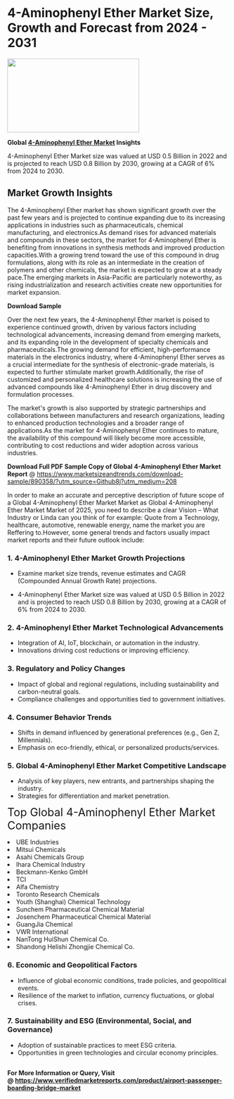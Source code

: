 <H1>4-Aminophenyl Ether Market Size, Growth and Forecast from 2024 - 2031</H1><img class="aligncenter size-medium wp-image-584254" src="https://thirdeyenews.in/wp-content/uploads/2024/09/Global-Market-Research-300x168.jpeg" alt="" width="300" height="168" /><p><strong>Global&nbsp;<a href="https://www.marketsizeandtrends.com/download-sample/890358/?utm_source=Github8j?utm_medium=208">4-Aminophenyl Ether Market</a> Insights</strong></p><p>4-Aminophenyl Ether Market size was valued at USD 0.5 Billion in 2022 and is projected to reach USD 0.8 Billion by 2030, growing at a CAGR of 6% from 2024 to 2030.</p><p><h2>Market Growth Insights</h2> <p>The 4-Aminophenyl Ether market has shown significant growth over the past few years and is projected to continue expanding due to its increasing applications in industries such as pharmaceuticals, chemical manufacturing, and electronics.As demand rises for advanced materials and compounds in these sectors, the market for 4-Aminophenyl Ether is benefiting from innovations in synthesis methods and improved production capacities.With a growing trend toward the use of this compound in drug formulations, along with its role as an intermediate in the creation of polymers and other chemicals, the market is expected to grow at a steady pace.The emerging markets in Asia-Pacific are particularly noteworthy, as rising industrialization and research activities create new opportunities for market expansion.</p> <p><strong>Download Sample</strong></p> <p>Over the next few years, the 4-Aminophenyl Ether market is poised to experience continued growth, driven by various factors including technological advancements, increasing demand from emerging markets, and its expanding role in the development of specialty chemicals and pharmaceuticals.The growing demand for efficient, high-performance materials in the electronics industry, where 4-Aminophenyl Ether serves as a crucial intermediate for the synthesis of electronic-grade materials, is expected to further stimulate market growth.Additionally, the rise of customized and personalized healthcare solutions is increasing the use of advanced compounds like 4-Aminophenyl Ether in drug discovery and formulation processes.</p> <p>The market's growth is also supported by strategic partnerships and collaborations between manufacturers and research organizations, leading to enhanced production technologies and a broader range of applications.As the market for 4-Aminophenyl Ether continues to mature, the availability of this compound will likely become more accessible, contributing to cost reductions and wider adoption across various industries.</p> <p><span class=""><strong>Download Full PDF Sample Copy of Global 4-Aminophenyl Ether Market Report</strong> @ <a href="https://www.marketsizeandtrends.com/download-sample/890358/?utm_source=Github8j?utm_medium=208" target="_blank">https://www.marketsizeandtrends.com/download-sample/890358/?utm_source=Github8j?utm_medium=208</a></span></p><p>In order to make an accurate and perceptive description of future scope of a Global&nbsp;4-Aminophenyl Ether Market Market as Global&nbsp;4-Aminophenyl Ether Market Market of 2025, you need to describe a clear Vision &ndash; What Industry or Linda can you think of for example: Quote from a Technology, healthcare, automotive, renewable energy, name the market you are Reffering to.However, some general trends and factors usually impact market reports and their future outlook include:</p><h3>1.&nbsp;<strong>4-Aminophenyl Ether Market Growth Projections</strong></h3><ul><li>Examine market size trends, revenue estimates and CAGR (Compounded Annual Growth Rate) projections.</li><li><p>4-Aminophenyl Ether Market size was valued at USD 0.5 Billion in 2022 and is projected to reach USD 0.8 Billion by 2030, growing at a CAGR of 6% from 2024 to 2030.</p></li></ul><h3>2.&nbsp;<strong>4-Aminophenyl Ether Market Technological Advancements</strong></h3><ul><li>Integration of AI, IoT, blockchain, or automation in the industry.</li><li>Innovations driving cost reductions or improving efficiency.</li></ul><h3>3.&nbsp;<strong>Regulatory and Policy Changes</strong></h3><ul><li>Impact of global and regional regulations, including sustainability and carbon-neutral goals.</li><li>Compliance challenges and opportunities tied to government initiatives.</li></ul><h3>4.&nbsp;<strong>Consumer Behavior Trends</strong></h3><ul><li>Shifts in demand influenced by generational preferences (e.g., Gen Z, Millennials).</li><li>Emphasis on eco-friendly, ethical, or personalized products/services.</li></ul><h3>5.&nbsp;<strong>Global 4-Aminophenyl Ether Market Competitive Landscape</strong></h3><ul><li>Analysis of key players, new entrants, and partnerships shaping the industry.</li><li>Strategies for differentiation and market penetration.</li></ul><p data-pm-slice="1 1 []"><span style="color: inherit; font-family: inherit; font-size: 25px;">Top Global 4-Aminophenyl Ether Market Companies</span></p><div class="" data-test-id=""><p><li>UBE Industries</li><li> Mitsui Chemicals</li><li> Asahi Chemicals Group</li><li> Ihara Chemical Industry</li><li> Beckmann-Kenko GmbH</li><li> TCI</li><li> Alfa Chemistry</li><li> Toronto Research Chemicals</li><li> Youth (Shanghai) Chemical Technology</li><li> Sunchem Pharmaceutical Chemical Material</li><li> Josenchem Pharmaceutical Chemical Material</li><li> GuangJia Chemical</li><li> VWR International</li><li> NanTong HuiShun Chemical Co.</li><li> Shandong Helishi Zhongjie Chemical Co.</li></p></div><h3>6.&nbsp;<strong>Economic and Geopolitical Factors</strong></h3><ul><li>Influence of global economic conditions, trade policies, and geopolitical events.</li><li>Resilience of the market to inflation, currency fluctuations, or global crises.</li></ul><h3>7.&nbsp;<strong>Sustainability and ESG (Environmental, Social, and Governance)</strong></h3><ul><li>Adoption of sustainable practices to meet ESG criteria.</li><li>Opportunities in green technologies and circular economy principles.</li></ul><h2><strong style="font-size: 14px;">For More Information or Query, Visit @&nbsp;</strong><a style="background-color: #ffffff; font-size: 14px;" href="https://www.marketsizeandtrends.com/report/4-aminophenyl-ether-market/" target="_blank">https://www.verifiedmarketreports.com/product/airport-passenger-boarding-bridge-market</a></h2>